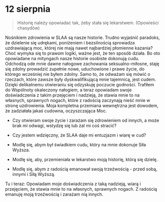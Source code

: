 
# 12 sierpnia

> Historię należy opowiadać tak, żeby stała się lekarstwem. (Opowieści chasydów)

Nośnikiem zdrowienia w SLAA są nasze historie. Trudno wyjaśnić paradoks, że dzielenie się udrękami, poniżeniem i bezsilnością sprowadza uzdrawiającą moc, której nie mają nawet najbardziej płomienne kazania? Choć wymyka się to prawom logiki, ważne jest, że ten sposób działa. Bo oto opowiadane na mityngach nasze historie osobiste dokonują cudu. Odchodzą ode mnie dawne nałogowe zachowania seksualno-miłosne, staję się zdolny prowadzić zupełnie nowe, uduchowione i prawe życie, do którego wcześniej nie byłem zdolny. Samo to, że odważam się mówić o rzeczach, które zawsze były dyskwalifikującą mnie tajemnicą, jest cudem. Dzięki delikatnemu otwieraniu się odzyskuję poczucie godności. Trafiłem do Wspólnoty okaleczony nałogiem, a teraz opowiadam swoje doświadczenia z takim przejęciem i nadzieją, że stawia mnie to na własnych, sprawnych nogach, które z radością zaczynają nieść mnie w stronę uzdrowienia. Moja kompletna przemiana wewnętrzna jest dowodem, że zadziałała jakaś cudowna, oczyszczająca Moc.

- Czy otwieram swoje życie i zarażam się zdrowieniem od innych, a może brak mi odwagi, wstydzę się lub żal mi coś stracić?
- Czy jestem wdzięczny, że SLAA daje mi entuzjazm i wiarę w cud?

- Modlę się, abym był świadkiem cudu, który na mnie dokonuje Siła Wyższa.
- Modlę się, aby, przemieniała w lekarstwo moją historię, którą się dzielę.
- Modlę się, abym z radością emanował swoją trzeźwością - przed sobą, innymi i Siłą Wyższą.

Tu i teraz: Opowiadam moje doświadczenia z taką nadzieją, wiarą i przejęciem, że stawia mnie to na własnych, sprawnych nogach. Z radością emanuję moją trzeźwością i zarażam nią innych.

